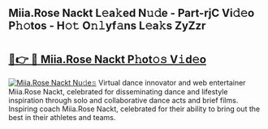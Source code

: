 ## Miia.Rose Nackt L𝚎a𝚔ed N𝚞𝚍e - Part-rjC Vi𝚍𝚎o P𝚑𝚘tos - H𝚘𝚝 O𝚗𝚕yf𝚊ns L𝚎a𝚔s ZyZzr

# <h2><a href="http://kfebhzk.oniu.top/?m=Miia.Rose+Nackt">🔗👉 🔴 Miia.Rose Nackt P𝚑ot𝚘𝚜 V𝚒d𝚎o</a></h2>

[![Miia.Rose Nackt Nu𝚍e𝚜](https://i.imgur.com/0qMVB7G.gif)](http://kfebhzk.oniu.top/?m=Miia.Rose+Nackt)
Virtual dance innovator and web entertainer Miia.Rose Nackt, celebrated for disseminating dance and lifestyle inspiration through solo and collaborative dance acts and brief films. Inspiring coach Miia.Rose Nackt, celebrated for their ability to bring out the best in their athletes and teams.  
